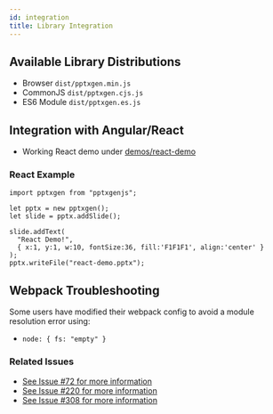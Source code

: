 ```yaml
---
id: integration
title: Library Integration
---
```


## Available Library Distributions
- Browser `dist/pptxgen.min.js`
- CommonJS `dist/pptxgen.cjs.js`
- ES6 Module `dist/pptxgen.es.js`

## Integration with Angular/React

* Working React demo under [demos/react-demo](https://github.com/gitbrent/PptxGenJS/tree/master/demos/react-demo)

### React Example  
```
import pptxgen from "pptxgenjs";

let pptx = new pptxgen();
let slide = pptx.addSlide();

slide.addText(
  "React Demo!",
  { x:1, y:1, w:10, fontSize:36, fill:'F1F1F1', align:'center' }
);
pptx.writeFile("react-demo.pptx");
```


## Webpack Troubleshooting

Some users have modified their webpack config to avoid a module resolution error using:
* `node: { fs: "empty" }`  

### Related Issues
- [See Issue #72 for more information](https://github.com/gitbrent/PptxGenJS/issues/72)
- [See Issue #220 for more information](https://github.com/gitbrent/PptxGenJS/issues/220)
- [See Issue #308 for more information](https://github.com/gitbrent/PptxGenJS/issues/308)
